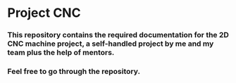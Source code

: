 # Project CNC
### This repository contains the required documentation for the 2D CNC machine project, a self-handled project by me and my team plus the help of mentors.
### Feel free to go through the repository.
